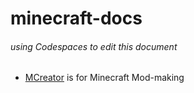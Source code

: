 # minecraft-docs
###### using Codespaces to edit this document
* [MCreator](https://mcreator.net/) is for Minecraft Mod-making
